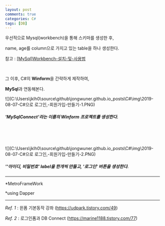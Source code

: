 ```yaml
---
layout: post
comments: true
categories: C#
tags: [DB]
---
```


우선적으로 Mysql(workbench)을 통해 스키마를 생성한 후,   

name, age를 column으로 가지고 있는 table을 하나 생성한다.

참고 : [[MySql]Workbench-설치-및-사용법](../DB/2019-08-07-[MySql]Workbench-설치-및-사용법.md)  

​        

그 이후, C#의 **Winform**을 간략하게 제작하여, 

**MySql**과 연동해본다. 



![](C:\Users\jklh0\source\github\jongwuner.github.io\_posts\C#\img\2019-08-07-C#으로 로그인,-회원가입-만들기-1.PNG)

##### 'MySqlConnect'라는 이름의 Winform 프로젝트를  생성한다.            

​          

​          



![](C:\Users\jklh0\source\github\jongwuner.github.io\_posts\C#\img\2019-08-07-C#으로 로그인,-회원가입-만들기-2.PNG)

##### ''아이디, 비밀번호' label을 한개씩 만들고, '로그인' 버튼을 생성한다.

 



-----------------------------------------

*MetroFrameWork

*using Dapper

---------------------

*Ref. 1*  : 윈폼 기본동작 강좌 (https://udpark.tistory.com/49)  

*Ref. 2* :  로그인폼과 DB Connect (https://marine1188.tistory.com/77) 